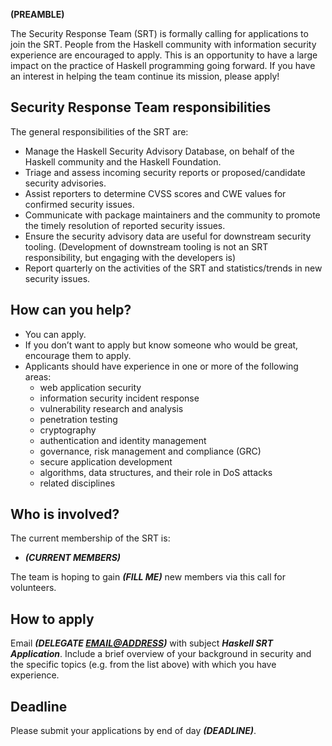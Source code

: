 **(PREAMBLE)**

The Security Response Team (SRT) is formally calling for
applications to join the SRT.  People from the Haskell community
with information security experience are encouraged to apply.  This
is an opportunity to have a large impact on the practice of Haskell
programming going forward.  If you have an interest in helping the
team continue its mission, please apply!

## Security Response Team responsibilities

The general responsibilities of the SRT are:

- Manage the Haskell Security Advisory Database, on behalf of the
  Haskell community and the Haskell Foundation.
- Triage and assess incoming security reports or proposed/candidate
  security advisories.
- Assist reporters to determine CVSS scores and CWE values for
  confirmed security issues.
- Communicate with package maintainers and the community to promote
  the timely resolution of reported security issues.
- Ensure the security advisory data are useful for downstream
  security tooling. (Development of downstream tooling is not an SRT
  responsibility, but engaging with the developers is)
- Report quarterly on the activities of the SRT and
  statistics/trends in new security issues.

## How can you help?

- You can apply.
- If you don’t want to apply but know someone who would be great,
  encourage them to apply.
- Applicants should have experience in one or more of the following
  areas:
  - web application security
  - information security incident response
  - vulnerability research and analysis
  - penetration testing
  - cryptography
  - authentication and identity management
  - governance, risk management and compliance (GRC)
  - secure application development
  - algorithms, data structures, and their role in DoS attacks
  - related disciplines

## Who is involved?

The current membership of the SRT is:

- ***(CURRENT MEMBERS)***

The team is hoping to gain ***(FILL ME)*** new members via this call
for volunteers.

## How to apply

Email ***(DELEGATE <EMAIL@ADDRESS>)*** with subject ***Haskell SRT
Application***.  Include a brief overview of your background in
security and the specific topics (e.g. from the list above) with
which you have experience.

## Deadline

Please submit your applications by end of day ***(DEADLINE)***.
